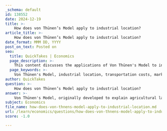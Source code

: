 ```yaml
---
_schema: default
id: 138552
date: 2024-12-19
title: >-
    How does von Thünen’s Model apply to industrial location?
article_title: >-
    How does von Thünen’s Model apply to industrial location?
date_format: MMM DD, YYYY
post_on_text: Posted on
seo:
  title: QuickTakes | Economics
  page_description: >-
    This content discusses the applications of Von Thünen's Model to industrial location, emphasizing transportation costs, market accessibility, and the adaptation to modern conditions, along with critiques of the model.
  page_keywords: >-
    Von Thünen's Model, industrial location, transportation costs, market accessibility, land use optimization, urban planning, logistics, supply chain management, perishable goods, industrial parks, critiques, limitations, economic geography
author: QuickTakes
question: >-
    How does von Thünen’s Model apply to industrial location?
answer: >-
    Von Thünen's Model, originally developed to explain agricultural land use, has significant applications in understanding industrial location as well. The model illustrates how different types of land use are organized around a central market, based on transportation costs and the perishability of products. Although it was formulated in the early 19th century, its principles can be adapted to modern industrial contexts.\n\n1. **Transportation Costs**: Just as agricultural products vary in their location based on transportation costs to the market, industrial activities also consider these costs. Industries that require heavy raw materials or produce bulky goods tend to locate closer to transportation hubs or raw material sources to minimize costs.\n\n2. **Market Accessibility**: The model emphasizes the importance of proximity to the market. Industries that produce perishable goods or those that are sensitive to transportation delays will locate closer to urban centers, similar to how perishable agricultural products are situated near markets.\n\n3. **Adaptation to Modern Conditions**: While the original model assumes a homogenous landscape and uniform transportation costs, modern applications recognize the need to adapt these assumptions to account for technological advancements and varying transportation networks. For instance, the rise of logistics and supply chain management has transformed how industries consider location, often leading to the establishment of industrial parks near major transport routes.\n\n4. **Land Use Optimization**: Von Thünen's insights can also inform urban planning and land use strategies, helping to allocate space for residential, commercial, and industrial purposes efficiently. This is particularly relevant in urban areas where land is limited and must be used judiciously.\n\n5. **Critiques and Limitations**: Despite its utility, the model has faced criticism for its simplistic assumptions, such as the existence of a single market and uniform transportation systems. In reality, industrial locations are influenced by a multitude of factors, including labor availability, local regulations, and environmental considerations.\n\nIn summary, while Von Thünen's Model was initially focused on agricultural land use, its core principles regarding transportation costs and market accessibility can be effectively applied to understand industrial location dynamics, albeit with necessary adaptations to reflect contemporary realities.
subject: Economics
file_name: how-does-von-thnens-model-apply-to-industrial-location.md
url: /learn/economics/questions/how-does-von-thnens-model-apply-to-industrial-location
score: -1.0

---
```


&nbsp;